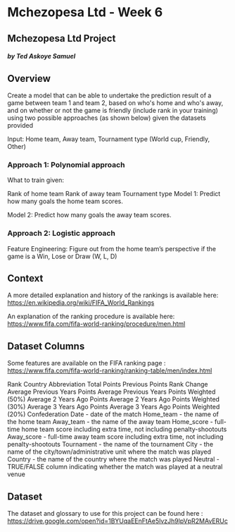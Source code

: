 # Mchezopesa Ltd - Week 6
## Mchezopesa Ltd Project
#### *by Ted Askoye Samuel*


## Overview 
Create a model that can be able to undertake the prediction result of a game between team 1 and team 2, based on who's home and who's away, and on whether or not the game is friendly (include rank in your training) using two possible approaches (as  shown below) given the datasets provided

Input: Home team, Away team, Tournament type (World cup, Friendly, Other)

### Approach 1: Polynomial approach

What to train given:

Rank of home team
Rank of away team
Tournament type
Model 1: Predict how many goals the home team scores.

Model 2: Predict how many goals the away team scores.

### Approach 2: Logistic approach

Feature Engineering: Figure out from the home team’s perspective if the game is a Win, Lose or Draw (W, L, D)

## Context

A more detailed explanation and history of the rankings is available here: https://en.wikipedia.org/wiki/FIFA_World_Rankings

An explanation of the ranking procedure is available here: https://www.fifa.com/fifa-world-ranking/procedure/men.html

## Dataset Columns

Some features are available on the FIFA ranking page : https://www.fifa.com/fifa-world-ranking/ranking-table/men/index.html

Rank
Country Abbreviation
Total Points
Previous Points
Rank Change
Average Previous Years Points
Average Previous Years Points Weighted (50%)
Average 2 Years Ago Points
Average 2 Years Ago Points Weighted (30%)
Average 3 Years Ago Points
Average 3 Years Ago Points Weighted (20%)
Confederation
Date - date of the match
Home_team - the name of the home team
Away_team - the name of the away team
Home_score - full-time home team score including extra time, not including penalty-shootouts
Away_score - full-time away team score including extra time, not including penalty-shootouts
Tournament - the name of the tournament
City - the name of the city/town/administrative unit where the match was played
Country - the name of the country where the match was played
Neutral - TRUE/FALSE column indicating whether the match was played at a neutral venue

## Dataset

The dataset and glossary to use for this project can be found here : https://drive.google.com/open?id=1BYUqaEEnFtAe5lvzJh9lpVpR2MAvERUc 
